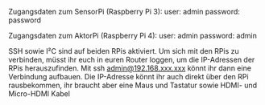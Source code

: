Zugangsdaten zum SensorPi (Raspberry Pi 3): 
user: admin
password: password

Zugangsdaten zum AktorPi (Raspberry Pi 4): 
user: admin
password: admin 

SSH sowie I²C sind auf beiden RPis aktiviert. 
Um sich mit den RPis zu verbinden, müsst ihr euch in euren Router loggen, um die IP-Adressen der RPis herauszufinden. Mit ssh admin@192.168.xxx.xxx könnt ihr dann eine Verbindung aufbauen. 
Die IP-Adresse könnt ihr auch direkt über den RPi rausbekommen, ihr braucht aber eine Maus und Tastatur sowie HDMI- und Micro-HDMI Kabel
